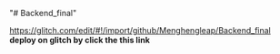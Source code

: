 "# Backend_final" 

https://glitch.com/edit/#!/import/github/Menghengleap/Backend_final
**deploy on glitch by click the this link**
